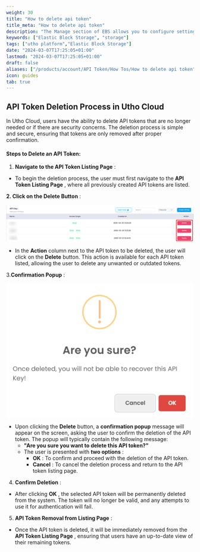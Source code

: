 ```yaml
---
weight: 30
title: "How to delete api token"
title_meta: "How to delete api token"
description: "The Manage section of EBS allows you to configure settings, resize volumes, attach or detach them from instances, and destroy volumes when no longer needed."
keywords: ["Elastic Block Storage", "storage"]
tags: ["utho platform","Elastic Block Storage"]
date: "2024-03-07T17:25:05+01:00"
lastmod: "2024-03-07T17:25:05+01:00"
draft: false 
aliases: ["/products/account/API Token/How Tos/How to delete api token"]
icon: guides
tab: true
---
```

## **API Token Deletion Process in Utho Cloud**

In Utho Cloud, users have the ability to delete API tokens that are no longer needed or if there are security concerns. The deletion process is simple and secure, ensuring that tokens are only removed after proper confirmation.

#### **Steps to Delete an API Token:**

1. **Navigate to the API Token Listing Page** :

* To begin the deletion process, the user must first navigate to the  **API Token Listing Page** , where all previously created API tokens are listed.

 **2. Click on the Delete Button** :

![1743670228324](image/index/1743670228324.png)

* In the **Action** column next to the API token to be deleted, the user will click on the **Delete** button. This action is available for each API token listed, allowing the user to delete any unwanted or outdated tokens.

3.**Confirmation Popup** :

![1743670250738](image/index/1743670250738.png)

* Upon clicking the **Delete** button, a **confirmation popup** message will appear on the screen, asking the user to confirm the deletion of the API token. The popup will typically contain the following message:
  * **"Are you sure you want to delete this API token?"**
  * The user is presented with  **two options** :
    * **OK** : To confirm and proceed with the deletion of the API token.
    * **Cancel** : To cancel the deletion process and return to the API token listing page.

4. **Confirm Deletion** :

* After clicking  **OK** , the selected API token will be permanently deleted from the system. The token will no longer be valid, and any attempts to use it for authentication will fail.

5. **API Token Removal from Listing Page** :

* Once the API token is deleted, it will be immediately removed from the  **API Token Listing Page** , ensuring that users have an up-to-date view of their remaining tokens.
